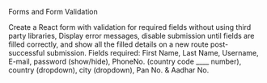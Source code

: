 Forms and Form Validation

Create a React form with validation for required fields without using third party libraries, Display error messages, disable submission until fields are filled correctly, and show all the filled details on a new route post-successful submission. Fields required: First Name, Last Name, Username, E-mail, password (show/hide), PhoneNo. (country code ____ number), country (dropdown), city (dropdown), Pan No. & Aadhar No.
